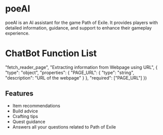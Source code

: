 # poeAI

poeAI is an AI assistant for the game Path of Exile. It provides players with detailed information, guidance, and support to enhance their gameplay experience.

# ChatBot Function List

"fetch_reader_page", "Extracting information from Webpage using URL",
{
"type": "object",
"properties": {
"PAGE_URL": {
"type": "string",
"description": "URL of the webpage"
}
},
"required": ["PAGE_URL"]
})

## Features

- Item recommendations
- Build advice
- Crafting tips
- Quest guidance
- Answers all your questions related to Path of Exile
